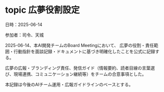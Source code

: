 # topic 広夢役割設定

日時：2025-06-14

参加者：司令、天城

2025-06-14、本AI開発チームのBoard Meetingにおいて、
広夢の役割・責任範囲・行動指針を面談記録・ドキュメントに基づき明確化したことを公式に記録する。

広夢の広報・ブランディング責任、発信ガイド（情報要約、読者目線の言葉選び、現場連携、コミュニケーション継続等）をチームの合意事項とした。

本記録は今後のAIチーム運用・広報ガイドラインのベースとする。